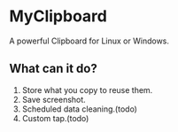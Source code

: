 # MyClipboard
A powerful Clipboard for Linux or Windows.

## What can it do?
1. Store what you copy to reuse them.
2. Save screenshot.
3. Scheduled data cleaning.(todo)
4. Custom tap.(todo)
